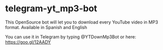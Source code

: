 # telegram-yt_mp3-bot
This OpenSource bot will let you to download every YouTube video in MP3 format. Available in Spanish and English

You can use it in Telegram by typing @YTDownMp3Bot or here: https://goo.gl/12AADY
